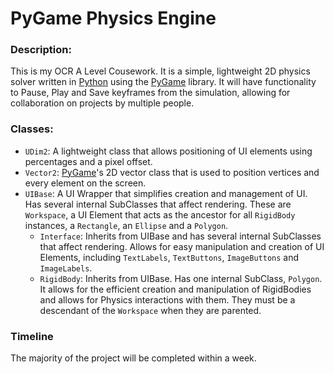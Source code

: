 # PyGame Physics Engine
### Description:
This is my OCR A Level Cousework. It is a simple, lightweight 2D physics solver written in [Python](https://www.python.org) using the [PyGame](https://www.pygame.org/wiki/about) library. It will have functionality to Pause, Play and Save keyframes from the simulation, allowing for collaboration on projects by multiple people.
### Classes:
- `UDim2`: A lightweight class that allows positioning of UI elements using percentages and a pixel offset.
- `Vector2`: [PyGame](https://www.pygame.org/wiki/about)'s 2D vector class that is used to position vertices and every element on the screen.
- `UIBase`: A UI Wrapper that simplifies creation and management of UI. Has several internal SubClasses that affect rendering. These are `Workspace`, a UI Element that acts as the ancestor for all `RigidBody` instances, a `Rectangle`, an `Ellipse` and a `Polygon`.
  - `Interface`: Inherits from UIBase and has several internal SubClasses that affect rendering. Allows for easy manipulation and creation of UI Elements, including `TextLabels`, `TextButtons`, `ImageButtons` and `ImageLabels`.
  - `RigidBody`: Inherits from UIBase. Has one internal SubClass, `Polygon`. It allows for the efficient creation and manipulation of RigidBodies and allows for Physics interactions with them. They must be a descendant of the `Workspace` when they are parented.

### Timeline
The majority of the project will be completed within a week.
